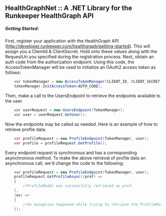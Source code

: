 ## HealthGraphNet :: A .NET Library for the Runkeeper HealthGraph API

##### Getting Started:
First, register your application with the HealthGraph API (http://developer.runkeeper.com/healthgraph/getting-started). This will assign you a ClientId & ClientSecret.  Hold onto these values along with the RequestUri you specified during the registration process.  Next, obtain an auth code from the authorization endpoint.  Using this code, the AccessTokenManager will be used to initialize an OAuth2 access token as follows: 

```csharp
    var tokenManager = new AccessTokenManager(CLIENT_ID, CLIENT_SECRET, REQUEST_URI);
	tokenManager.InitAccessToken(AUTH_CODE);
```

Then, make a call to the UsersEndpoint to retrieve the endpoints available to the user.

```csharp
	var userRequest = new UsersEndpoint(TokenManager);
    var user = userRequest.GetUser();
```

Now the endpoints may be called as needed.  Here is an example of how to retrieve profile data.

```csharp
	var profileRequest = new ProfileEndpoint(TokenManager, user);
    var profile = profileRequest.GetProfile();
```

Every endpoint request is synchronous and has a corresponding asynchronous method.  To make the above retrieval of profile data an asynchronous call, we'd change the code to the following:

```csharp
	var profileRequest = new ProfileEndpoint(TokenManager, user);
    profileRequest.GetProfileAsync((prof) =>
	{
		//ProfileModel was successfully retrieved as prof.
	}, 
	(ex) =>
	{
		//An exception happened while trying to retrieve the ProfileModel.
	});
```
